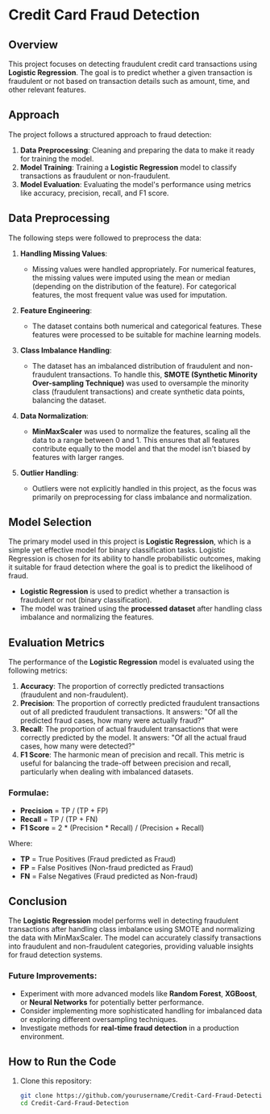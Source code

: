 # Credit Card Fraud Detection

## Overview
This project focuses on detecting fraudulent credit card transactions using **Logistic Regression**. The goal is to predict whether a given transaction is fraudulent or not based on transaction details such as amount, time, and other relevant features.

## Approach
The project follows a structured approach to fraud detection:
1. **Data Preprocessing**: Cleaning and preparing the data to make it ready for training the model.
2. **Model Training**: Training a **Logistic Regression** model to classify transactions as fraudulent or non-fraudulent.
3. **Model Evaluation**: Evaluating the model's performance using metrics like accuracy, precision, recall, and F1 score.

## Data Preprocessing
The following steps were followed to preprocess the data:

1. **Handling Missing Values**: 
   - Missing values were handled appropriately. For numerical features, the missing values were imputed using the mean or median (depending on the distribution of the feature). For categorical features, the most frequent value was used for imputation.

2. **Feature Engineering**: 
   - The dataset contains both numerical and categorical features. These features were processed to be suitable for machine learning models.

3. **Class Imbalance Handling**:
   - The dataset has an imbalanced distribution of fraudulent and non-fraudulent transactions. To handle this, **SMOTE (Synthetic Minority Over-sampling Technique)** was used to oversample the minority class (fraudulent transactions) and create synthetic data points, balancing the dataset.

4. **Data Normalization**:
   - **MinMaxScaler** was used to normalize the features, scaling all the data to a range between 0 and 1. This ensures that all features contribute equally to the model and that the model isn't biased by features with larger ranges.

5. **Outlier Handling**:
   - Outliers were not explicitly handled in this project, as the focus was primarily on preprocessing for class imbalance and normalization.

## Model Selection
The primary model used in this project is **Logistic Regression**, which is a simple yet effective model for binary classification tasks. Logistic Regression is chosen for its ability to handle probabilistic outcomes, making it suitable for fraud detection where the goal is to predict the likelihood of fraud.

- **Logistic Regression** is used to predict whether a transaction is fraudulent or not (binary classification).
- The model was trained using the **processed dataset** after handling class imbalance and normalizing the features.

## Evaluation Metrics
The performance of the **Logistic Regression** model is evaluated using the following metrics:

1. **Accuracy**: The proportion of correctly predicted transactions (fraudulent and non-fraudulent).
2. **Precision**: The proportion of correctly predicted fraudulent transactions out of all predicted fraudulent transactions. It answers: "Of all the predicted fraud cases, how many were actually fraud?"
3. **Recall**: The proportion of actual fraudulent transactions that were correctly predicted by the model. It answers: "Of all the actual fraud cases, how many were detected?"
4. **F1 Score**: The harmonic mean of precision and recall. This metric is useful for balancing the trade-off between precision and recall, particularly when dealing with imbalanced datasets.

### Formulae:
- **Precision** = TP / (TP + FP)
- **Recall** = TP / (TP + FN)
- **F1 Score** = 2 * (Precision * Recall) / (Precision + Recall)

Where:
- **TP** = True Positives (Fraud predicted as Fraud)
- **FP** = False Positives (Non-fraud predicted as Fraud)
- **FN** = False Negatives (Fraud predicted as Non-fraud)

## Conclusion
The **Logistic Regression** model performs well in detecting fraudulent transactions after handling class imbalance using SMOTE and normalizing the data with MinMaxScaler. The model can accurately classify transactions into fraudulent and non-fraudulent categories, providing valuable insights for fraud detection systems.

### Future Improvements:
- Experiment with more advanced models like **Random Forest**, **XGBoost**, or **Neural Networks** for potentially better performance.
- Consider implementing more sophisticated handling for imbalanced data or exploring different oversampling techniques.
- Investigate methods for **real-time fraud detection** in a production environment.

## How to Run the Code
1. Clone this repository:
   ```bash
   git clone https://github.com/yourusername/Credit-Card-Fraud-Detection.git
   cd Credit-Card-Fraud-Detection
